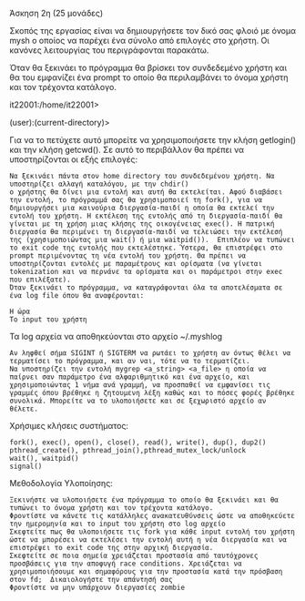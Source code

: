 Άσκηση 2η (25 μονάδες)

Σκοπός της εργασίας είναι να δημιουργήσετε τον δικό σας φλοιό με όνομα mysh ο οποίος να παρέχει ένα σύνολο από επιλογές στο χρήστη. Οι κανόνες λειτουργίας του περιγράφονται παρακάτω.

Όταν θα ξεκινάει το πρόγραμμα θα βρίσκει τον συνδεδεμένο χρήστη και θα του εμφανίζει ένα prompt το οποίο θα περιλαμβάνει το όνομα χρήστη και τον τρέχοντα κατάλογο.

it22001:/home/it22001>

(user):(current-directory)>

Για να το πετύχετε αυτό μπορείτε να  χρησιμοποιήσετε την κλήση getlogin() και την κλήση getcwd(). Σε αυτό το περιβάλλον θα πρέπει να υποστηρίζονται οι εξής επιλογές:

    Να ξεκινάει πάντα στον home directory του συνδεδεμένου χρήστη. Να υποστηρίζει αλλαγή καταλόγου, με την chdir()
    ο χρήστης θα δίνει μια εντολή και αυτή θα εκτελείται. Αφού διαβάσει την εντολή, το πρόγραμμά σας θα χρησιμοποιεί τη fork(), για να δημιουργήσει μια καινούρια διεργασία-παιδί η οποία θα εκτελεί την εντολή του χρήστη. Η εκτέλεση της εντολής από τη διεργασία-παιδί θα γίνεται με τη χρήση μιας κλήσης της οικογένειας exec(). Η πατρική διεργασία θα περιμένει τη διεργασία-παιδί να τελειώσει την εκτέλεσή της (χρησιμοποιώντας μια wait() ή μια waitpid()).  Επιπλέον να τυπώνει το exit code της εντολής που εκτελέστηκε. Ύστερα, θα επιστρέφει στο prompt περιμένοντας τη νέα εντολή του χρήστη. Θα πρέπει να υποστηρίζονται εντολές με παραμέτρους και ορίσματα (να γίνεται tokenization και να περνάνε τα ορίσματα και οι παράμετροι στην exec που επιλέξατε).
    Όταν ξεκινάει το πρόγραμμα, να καταγράφονται όλα τα αποτελέσματα σε ένα log file όπου θα αναφέρονται:

    Η ώρα
    Το input του χρήστη

Τα log αρχεία να αποθηκεύονται στο αρχείο ~/.myshlog

    Αν ληφθεί σήμα SIGINT ή SIGTERM να ρωτάει το χρήστη αν όντως θέλει να τερματίσει το πρόγραμμα, και αν ναι, τότε να το τερματίζει.
    Να υποστηρίζει την εντολή mygrep <a_string> <a_file> η οποία να παίρνει σαν παράμετρο ένα αλφαριθμητικό και ένα αρχείο, και χρησιμοποιώντας 1 νήμα ανά γραμμή, να προσπαθεί να εμφανίσει τις γραμμές όπου βρέθηκε η ζητουμενη λέξη καθώς και το πόσες φορές βρέθηκε συνολικά. Μπορείτε να το υλοποιήσετε και σε ξεχωριστό αρχείο αν θέλετε.

Χρήσιμες κλήσεις συστήματος:

    fork(), exec(), open(), close(), read(), write(), dup(), dup2()
    pthread_create(), pthread_join(),pthread_mutex_lock/unlock
    wait(), waitpid()
    signal()

Μεθοδολογία Υλοποίησης:

    Ξεκινήστε να υλοποιήσετε ένα πρόγραμμα το οποίο θα ξεκινάει και θα τυπώνει το όνομα χρήστη και τον τρέχοντα κατάλογο.
    Φροντίστε να κάνετε τις κατάλληλες ανακατευθύνσεις ώστε να αποθηκεύετε την ημερομηνία και το input του χρήστη στο log αρχείο
    Σκεφτείτε πως θα υλοποιήσετε τις fork για κάθε input εντολή του χρήστη ώστε να μπορέσει να εκτελέσει την εντολή αυτή η νέα διεργασία και να επιστρέψει το exit code της στην αρχική διεργασία.
    Σκεφτείτε σε ποια σημεία χρειάζεται προστασία από ταυτόχρονες προσβάσεις για την αποφυγή race conditions. Χρειάζεται να χρησιμοποιήσουμε και σημαφόρους για την προστασία κατά την πρόσβαση στον fd;  Δικαιολογήστε την απάντησή σας  
    Φροντίστε να μην υπάρχουν διεργασίες zombie
